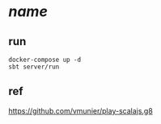 # $name$

## run

```shell
docker-compose up -d
sbt server/run
```

## ref

https://github.com/vmunier/play-scalajs.g8
